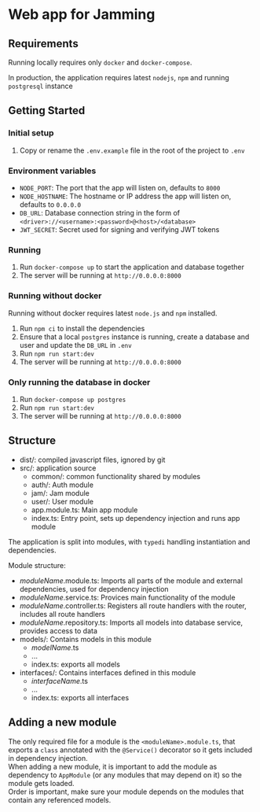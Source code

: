 # Web app for Jamming

## Requirements

Running locally requires only `docker` and `docker-compose`.  

In production, the application requires latest `nodejs`, `npm` and running `postgresql` instance

## Getting Started

### Initial setup

1. Copy or rename the `.env.example` file in the root of the project to `.env`

### Environment variables

- `NODE_PORT`: The port that the app will listen on, defaults to `8000`
- `NODE_HOSTNAME`: The hostname or IP address the app will listen on, defaults to `0.0.0.0`
- `DB_URL`: Database connection string in the form of `<driver>://<username>:<password>@<host>/<database>`
- `JWT_SECRET`: Secret used for signing and verifying JWT tokens

### Running

1. Run `docker-compose up` to start the application and database together
2. The server will be running at `http://0.0.0.0:8000`

### Running without docker

Running without docker requires latest `node.js` and `npm` installed.

1. Run `npm ci` to install the dependencies
2. Ensure that a local `postgres` instance is running, create a database and user and update the `DB_URL` in `.env`
4. Run `npm run start:dev`
5. The server will be running at `http://0.0.0.0:8000`

### Only running the database in docker

1. Run `docker-compose up postgres`
2. Run `npm run start:dev`
5. The server will be running at `http://0.0.0.0:8000`

## Structure

- dist/: compiled javascript files, ignored by git
- src/: application source
  - common/: common functionality shared by modules
  - auth/: Auth module
  - jam/: Jam module
  - user/: User module
  - app.module.ts: Main app module
  - index.ts: Entry point, sets up dependency injection and runs app module

The application is split into modules, with `typedi` handling instantiation and dependencies.

Module structure:

- *moduleName*.module.ts: Imports all parts of the module and external dependencies, used for dependency injection
- *moduleName*.service.ts: Provices main functionality of the module
- *moduleName*.controller.ts: Registers all route handlers with the router, includes all route handlers
- *moduleName*.repository.ts: Imports all models into database service, provides access to data
- models/: Contains models in this module
  - *modelName*.ts
  - ...
  - index.ts: exports all models
- interfaces/: Contains interfaces defined in this module
  - *interfaceName*.ts
  - ...
  - index.ts: exports all interfaces

## Adding a new module

The only required file for a module is the `<moduleName>.module.ts`, that exports a `class` annotated with the `@Service()` decorator so it gets included in dependency injection.  
When adding a new module, it is important to add the module as dependency to `AppModule` (or any modules that may depend on it) so the module gets loaded.  
Order is important, make sure your module depends on the modules that contain any referenced models.
